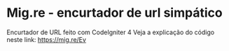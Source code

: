 # Mig.re - encurtador de url simpático
 Encurtador de URL feito com CodeIgniter 4
 Veja a explicação do código neste link: https://mig.re/Ev

